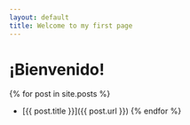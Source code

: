 ```yaml
---
layout: default
title: Welcome to my first page
---
```

# ¡Bienvenido!

{% for post in site.posts %}
  - [{{ post.title }}]({{ post.url }})
{% endfor %}
